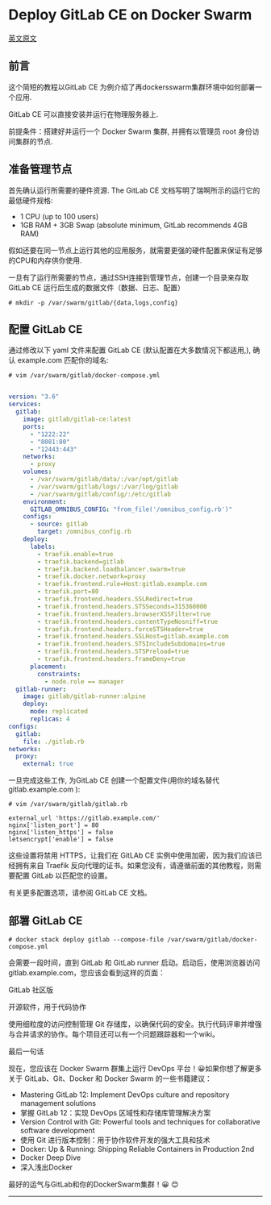 # Deploy GitLab CE on Docker Swarm

[英文原文](https://lunar.computer/posts/gitlab-docker-swarm/)

## **前言**

这个简短的教程以GitLab CE 为例介绍了再dockersswarm集群环境中如何部署一个应用.

GitLab CE 可以直接安装并运行在物理服务器上.

前提条件：搭建好并运行一个 Docker Swarm 集群, 并拥有以管理员 root 身份访问集群的节点.

## **准备管理节点**

首先确认运行所需要的硬件资源. The GitLab CE 文档写明了瑞啊所示的运行它的最低硬件规格:

- 1 CPU (up to 100 users)
- 1GB RAM + 3GB Swap (absolute minimum, GitLab recommends 4GB RAM)

假如还要在同一节点上运行其他的应用服务，就需要更强的硬件配置来保证有足够的CPU和内存供你使用.

一旦有了运行所需要的节点，通过SSH连接到管理节点，创建一个目录来存取GitLab CE 运行后生成的数据文件（数据、日志、配置）

``` shell
# mkdir -p /var/swarm/gitlab/{data,logs,config}
```

## **配置  GitLab CE**

通过修改以下 yaml 文件来配置 GitLab CE  (默认配置在大多数情况下都适用,), 确认 example.com 匹配你的域名:

``` shell
# vim /var/swarm/gitlab/docker-compose.yml

```

``` yaml

version: "3.6"
services:
  gitlab:
    image: gitlab/gitlab-ce:latest
    ports:
      - "1222:22"
      - "8081:80"
      - "12443:443"
    networks:
      - proxy
    volumes:
      - /var/swarm/gitlab/data/:/var/opt/gitlab
      - /var/swarm/gitlab/logs/:/var/log/gitlab
      - /var/swarm/gitlab/config/:/etc/gitlab
    environment:
      GITLAB_OMNIBUS_CONFIG: "from_file('/omnibus_config.rb')"
    configs:
      - source: gitlab
        target: /omnibus_config.rb
    deploy:
      labels:
        - traefik.enable=true
        - traefik.backend=gitlab
        - traefik.backend.loadbalancer.swarm=true
        - traefik.docker.network=proxy
        - traefik.frontend.rule=Host:gitlab.example.com
        - traefik.port=80
        - traefik.frontend.headers.SSLRedirect=true
        - traefik.frontend.headers.STSSeconds=315360000
        - traefik.frontend.headers.browserXSSFilter=true
        - traefik.frontend.headers.contentTypeNosniff=true
        - traefik.frontend.headers.forceSTSHeader=true
        - traefik.frontend.headers.SSLHost=gitlab.example.com
        - traefik.frontend.headers.STSIncludeSubdomains=true
        - traefik.frontend.headers.STSPreload=true
        - traefik.frontend.headers.frameDeny=true
      placement:
        constraints:
          - node.role == manager
  gitlab-runner:
    image: gitlab/gitlab-runner:alpine
    deploy:
      mode: replicated
      replicas: 4
configs:
  gitlab:
    file: ./gitlab.rb
networks:
  proxy:
    external: true

```

一旦完成这些工作, 为GitLab CE 创建一个配置文件(用你的域名替代 gitlab.example.com ):

``` shell
# vim /var/swarm/gitlab/gitlab.rb

external_url 'https://gitlab.example.com/'
nginx['listen_port'] = 80
nginx['listen_https'] = false
letsencrypt['enable'] = false

```

这些设置将禁用 HTTPS，让我们在 GitLAb CE 实例中使用加密，因为我们应该已经拥有来自 Traefik 反向代理的证书。如果您没有，请遵循前面的其他教程，则需要配置 GitLab 以匹配您的设置。

有关更多配置选项，请参阅 GitLab CE 文档。

## **部署 GitLab CE**

``` shell
# docker stack deploy gitlab --compose-file /var/swarm/gitlab/docker-compose.yml
```

会需要一段时间，直到 GitLab 和 GitLab runner 启动。启动后，使用浏览器访问 gitlab.example.com，您应该会看到这样的页面：

GitLab 社区版

开源软件，用于代码协作

使用细粒度的访问控制管理 Git 存储库，以确保代码的安全。执行代码评审并增强与合并请求的协作。每个项目还可以有一个问题跟踪器和一个wiki。

最后一句话

现在，您应该在 Docker Swarm 群集上运行 DevOps 平台！😀如果你想了解更多关于 GitLab、Git、Docker 和 Docker Swarm 的一些书籍建议：

- Mastering GitLab 12: Implement DevOps culture and repository management solutions
- 掌握 GitLab 12：实现 DevOps 区域性和存储库管理解决方案
- Version Control with Git: Powerful tools and techniques for collaborative software development
- 使用 Git 进行版本控制：用于协作软件开发的强大工具和技术
- Docker: Up & Running: Shipping Reliable Containers in Production 2nd
- Docker Deep Dive
- 深入浅出Docker

最好的运气与GitLab和你的DockerSwarm集群！😀 😊

-------
